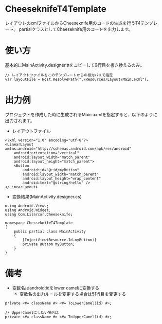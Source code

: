 # CheeseknifeT4Template

レイアウトのxmlファイルからCheeseknife用のコードの生成を行うT4テンプレート。
partialクラスとしてCheeseknife用のコードを出力します。

# 使い方

基本的にMainActivity.designer.ttをコピーして9行目を書き換えるのみ。
```
// レイアウトファイルをこのテンプレートからの相対パスで指定
var layoutFile = Host.ResolvePath("./Resources/Layout/Main.axml");
```

# 出力例

プロジェクトを作成した時に生成されるMain.axmlを指定すると、以下のように出力されます。

- レイアウトファイル
```
<?xml version="1.0" encoding="utf-8"?>
<LinearLayout xmlns:android="http://schemas.android.com/apk/res/android"
    android:orientation="vertical"
    android:layout_width="match_parent"
    android:layout_height="match_parent">
    <Button
        android:id="@+id/myButton"
        android:layout_width="match_parent"
        android:layout_height="wrap_content"
        android:text="@string/hello" />
</LinearLayout>
```

- 変換結果(MainActivity.designer.cs)
```
using Android.Views;
using Android.Widget;
using Com.Lilarcor.Cheeseknife;

namespace ChesseknifeT4Template
{
    public partial class MainActivity
    {
        [InjectView(Resource.Id.myButton)]
        private Button myButton;
    }
}
```

# 備考
- 変数名はandroid:idをlower camelに変換する
  - 変数名の出力ルールを変更する場合は51行目を変更する
```
private <#= className #> <#= ToLowerCamel(id) #>;

// UpperCamelにしたい場合は
private <#= className #> <#= ToUpperCamel(id) #>;
```
